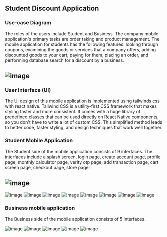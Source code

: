 ## Student Discount Application

### Use-case Diagram 
The roles of the users include Student and Business. The company mobile application's primary tasks are order taking and product management. The mobile application for students has the following
features: looking through coupons, examining the goods or services that a company offers, adding discounted goods to your cart, paying for them, placing an order, and performing database search for a discount by a business.


## ![image](https://github.com/Mukela12/EduDeals-React-Native-App-FYP/assets/65640620/2b1b0b22-92cd-4426-814e-801c5ef1ba4f)



### User Interface (UI)

The UI design of this mobile application is implemented using tailwinds css with
react native. Tailwind CSS is a utility-first CSS framework that makes styling faster
and more consistent. It comes with a huge library of predefined classes that can be
used directly on React Native components, so you don't have to write a lot of custom
CSS. This simplified method leads to better code, faster styling, and design
techniques that work well together.

### Student Mobile Application

The Student side of the mobile application consists of 9 interfaces. The interfaces
include a splash screen, login page, create account page, profile page, monthly
calculator page, verity otp page, add transaction page, cart screen page, checkout
page, store page: 

##  ![image](https://github.com/Mukela12/EduDeals-React-Native-App-FYP/assets/65640620/503aee88-7e63-447c-a197-3f91a81afd2c)
![image](https://github.com/Mukela12/EduDeals-React-Native-App-FYP/assets/65640620/cd258efa-3d05-467c-9b14-727c10469ce4)
![image](https://github.com/Mukela12/EduDeals-React-Native-App-FYP/assets/65640620/22aec7d7-cb2e-4264-a026-29903dd02ff3)
![image](https://github.com/Mukela12/EduDeals-React-Native-App-FYP/assets/65640620/7b5612fd-0d8e-4e36-a4ac-91142715355c)
![image](https://github.com/Mukela12/EduDeals-React-Native-App-FYP/assets/65640620/c6c02435-6e64-4fd4-a00b-756819e6aaf0)
![image](https://github.com/Mukela12/EduDeals-React-Native-App-FYP/assets/65640620/0aaed50c-d0e1-4124-b6f7-874a1723041a)
![image](https://github.com/Mukela12/EduDeals-React-Native-App-FYP/assets/65640620/52cc306b-d536-4cd6-8bc5-855586bb5c4f)
![image](https://github.com/Mukela12/EduDeals-React-Native-App-FYP/assets/65640620/28bf00f6-dd9c-4d76-ba7a-2dd6367a4e7a)
![image](https://github.com/Mukela12/EduDeals-React-Native-App-FYP/assets/65640620/cfa0d4a1-38b1-454b-afcf-c6de3837e57c)

### Business mobile application

The Business side of the mobile application consists of 5 interfaces. 

![image](https://github.com/Mukela12/EduDeals-React-Native-App-FYP/assets/65640620/3bd64e8f-f640-4120-a70c-5ee7057ee0bb)
![image](https://github.com/Mukela12/EduDeals-React-Native-App-FYP/assets/65640620/5ad697cb-9775-4fe1-b03b-27156fb43a04)
![image](https://github.com/Mukela12/EduDeals-React-Native-App-FYP/assets/65640620/f58ddf81-e606-4f94-a959-0b1425191df7)
![image](https://github.com/Mukela12/EduDeals-React-Native-App-FYP/assets/65640620/f290166e-5dac-4140-8ea9-b2659914be8f)
![image](https://github.com/Mukela12/EduDeals-React-Native-App-FYP/assets/65640620/c234308e-01e8-45d4-9701-38c94cb833b7)
